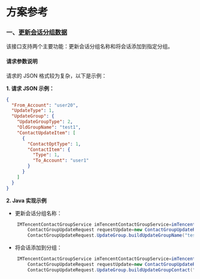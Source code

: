 # 方案参考

### 一、[更新会话分组数据](https://cloud.tencent.com/document/product/269/85793)

该接口支持两个主要功能：更新会话分组名称和将会话添加到指定分组。

#### 请求参数说明

请求的 JSON 格式较为复杂，以下是示例：

**1. 请求 JSON 示例：**

```json
{
  "From_Account": "user20",
  "UpdateType": 1,
  "UpdateGroup": {
    "UpdateGroupType": 2,
    "OldGroupName": "test1",
    "ContactUpdateItem": [
      {
        "ContactOptType": 1,
        "ContactItem": {
          "Type": 1,
          "To_Account": "user1"
        }
      }
    ]
  }
}

```

**2. Java 实现示例**

* 更新会话分组名称：

```java
    IMTencentContactGroupService imTencentContactGroupService=imTencentContactGroupService();
        ContactGroupUpdateRequest requestUpdate=new ContactGroupUpdateRequest("administrator","3d8c2e5601824710972252cefc49e491",
        ContactGroupUpdateRequest.UpdateGroup.buildUpdateGroupName("testGroup","newTestGroup"));
```

* 将会话添加到分组：

```java
    IMTencentContactGroupService imTencentContactGroupService=imTencentContactGroupService();
        ContactGroupUpdateRequest requestUpdate=new ContactGroupUpdateRequest("administrator","3d8c2e5601824710972252cefc49e491",
        ContactGroupUpdateRequest.UpdateGroup.buildUpdateGroupContact("testGroup"));
```

